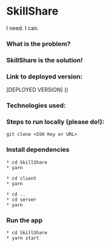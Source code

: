 # SkillShare

I need. I can.

### What is the problem?


### SkillShare is the solution!


### Link to deployed version:

[DEPLOYED VERSION] ()

### Technologies used:


### Steps to run locally (please do!):
```
git clone <SSH Key or URL>
```
### Install dependencies
```
* cd SkillShare
* yarn

* cd client
* yarn

* cd ..
* cd server
* yarn
```
### Run the app
```
* cd SkillShare
* yarn start
